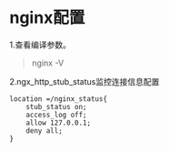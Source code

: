 # nginx配置

1.查看编译参数。 

>  nginx -V

2.ngx_http_stub_status监控连接信息配置

~~~
location =/nginx_status{
    stub_status on;
    access_log off;
    allow 127.0.0.1;
    deny all;
}
~~~

